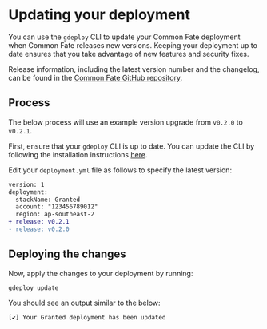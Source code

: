 # Updating your deployment

You can use the `gdeploy` CLI to update your Common Fate deployment when Common Fate releases new versions. Keeping your deployment up to date ensures that you take advantage of new features and security fixes.

Release information, including the latest version number and the changelog, can be found in the [Common Fate GitHub repository](https://github.com/common-fate/common-fate/releases).

## Process

The below process will use an example version upgrade from `v0.2.0` to `v0.2.1`.

First, ensure that your `gdeploy` CLI is up to date. You can update the CLI by following the installation instructions [here](/common-fate/deploying-common-fate/setup).

Edit your `deployment.yml` file as follows to specify the latest version:

```diff
version: 1
deployment:
  stackName: Granted
  account: "123456789012"
  region: ap-southeast-2
+ release: v0.2.1
- release: v0.2.0
```

## Deploying the changes

Now, apply the changes to your deployment by running:

```
gdeploy update
```

You should see an output similar to the below:

```
[✔] Your Granted deployment has been updated
```
